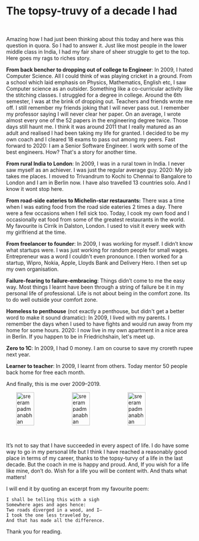 # The topsy-truvy of a decade I had

&nbsp;

Amazing how I had just been thinking about this today and here was this question in quora. So I had to answer it. Just like most people in the lower middle class in India, I had my fair share of sheer struggle to get to the top. Here goes my rags to riches story.

**From back bencher to dropping out of college to Engineer**: In 2009, I hated Computer Science. All I could think of was playing cricket in a ground. From a school which laid emphasis on Physics, Mathematics, English etc, I saw Computer science as an outsider. Something like a co-curricular activity like the stitching classes. I struggled for a degree in college. Around the 6th semester, I was at the brink of dropping out. Teachers and friends wrote me off. I still remember my friends joking that I will never pass out. I remember my professor saying I will never clear her paper. On an average, I wrote almost every one of the 52 papers in the engineering degree twice. Those days still haunt me. I think it was around 2011 that I really matured as an adult and realised I had been taking my life for granted. I decided to be my own coach and I cleared 18 exams to pass out among my peers. Fast forward to 2020: I am a Senior Software Engineer. I work with some of the best engineers. How? That's a story for another time.

**From rural India to London**: In 2009, I was in a rural town in India. I never saw myself as an achiever. I was just the regular average guy. 2020: My job takes me places. I moved to Trivandrum to Kochi to Chennai to Bangalore to London and I am in Berlin now. I have also travelled 13 countries solo. And I know it wont stop here.

**From road-side eateries to Michelin-star restaurants:** There was a time when I was eating food from the road side eateries 2 times a day. There were a few occasions when I fell sick too. Today, I cook my own food and I occasionally eat food from some of the greatest restaurants in the world. My favourite is Cirrik in Dalston, London. I used to visit it every week with my girlfriend at the time.

**From freelancer to founder**: In 2009, I was working for myself. I didn’t know what startups were. I was just working for random people for small wages. Entrepreneur was a word I couldn't even pronounce. I then worked for a startup, Wipro, Nokia, Apple, Lloyds Bank and Delivery Hero. I then set up my own organisation.

**Failure-fearing to failure-embracing**: Things didn’t come to me the easy way. Most things I learnt have been through a string of failure be it in my personal life of professional. Life is not about being in the comfort zone. Its to do well outside your comfort zone.

**Homeless to penthouse** (not exactly a penthouse, but didn't get a better word to make it sound dramatic): In 2009, I lived with my parents. I remember the days when I used to have fights and would run away from my home for some hours. 2020: I now live in my own apartment in a nice area in Berlin. If you happen to be in Friedrichshain, let's meet up.

**Zero to 1C**: In 2009, I had 0 money. I am on course to save my croreth rupee next year.

**Learner to teacher**: In 2009, I learnt from others. Today mentor 50 people back home for free each month.

And finally, this is me over 2009–2019.

<div style="display: flex; align-items: center; justify-content: center">
  <img style="width: calc(33% - 2px); max-height: 150px; max-width:150px" alt='sreeram padmanabhan' src='https://qph.fs.quoracdn.net/main-qimg-131e90f77e69d79f3f403e6bdcb859aa'/>
  <img style="width: calc(33% - 2px); max-height: 150px; max-width:150px" alt='sreeram padmanabhan' src='https://qph.fs.quoracdn.net/main-qimg-19a1842aecf15bbd591e0be3c6d29714'/>
  <img style="width: calc(33% - 2px); max-height: 150px; max-width:150px" alt='sreeram padmanabhan' src='https://qph.fs.quoracdn.net/main-qimg-e3a48a72683a83f3838eabdade48292b'/>
</div>

&nbsp;

It’s not to say that I have succeeded in every aspect of life. I do have some way to go in my personal life but I think I have reached a reasonably good place in terms of my career, thanks to the topsy-turvy of a life in the last decade. But the coach in me is happy and proud. And, If you wish for a life like mine, don’t do. Wish for a life you will be content with. And thats what matters!

I will end it by quoting an excerpt from my favourite poem:

    I shall be telling this with a sigh
    Somewhere ages and ages hence:
    Two roads diverged in a wood, and I—
    I took the one less traveled by,
    And that has made all the difference.

Thank you for reading.
